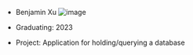 * Benjamin Xu
![image](https://user-images.githubusercontent.com/86938356/150653739-9f340556-b38b-42ef-a8b0-ea13ac16c231.png)

* Graduating: 2023

* Project: Application for holding/querying a database
